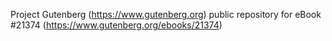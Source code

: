 Project Gutenberg (https://www.gutenberg.org) public repository for eBook #21374 (https://www.gutenberg.org/ebooks/21374)
